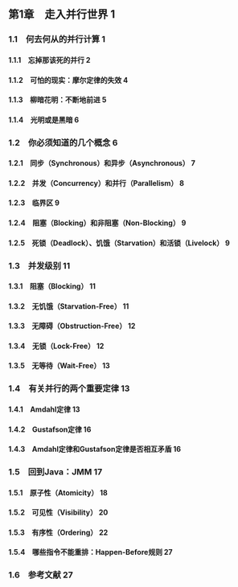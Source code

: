 ## 第1章　走入并行世界	1

### 1.1　何去何从的并行计算 1

#### 1.1.1　忘掉那该死的并行	2
#### 1.1.2　可怕的现实：摩尔定律的失效	4
#### 1.1.3　柳暗花明：不断地前进	5
#### 1.1.4　光明或是黑暗	6

### 1.2　你必须知道的几个概念	6

#### 1.2.1　同步（Synchronous）和异步（Asynchronous）	7
#### 1.2.2　并发（Concurrency）和并行（Parallelism）	8
#### 1.2.3　临界区	9
#### 1.2.4　阻塞（Blocking）和非阻塞（Non-Blocking）	9
#### 1.2.5　死锁（Deadlock）、饥饿（Starvation）和活锁（Livelock）	9

### 1.3　并发级别	11

#### 1.3.1　阻塞（Blocking）	11
#### 1.3.2　无饥饿（Starvation-Free）	11
#### 1.3.3　无障碍（Obstruction-Free）	12
#### 1.3.4　无锁（Lock-Free）	12
#### 1.3.5　无等待（Wait-Free）	13

### 1.4　有关并行的两个重要定律	13

#### 1.4.1　Amdahl定律	13
#### 1.4.2　Gustafson定律	16
#### 1.4.3　Amdahl定律和Gustafson定律是否相互矛盾	16

### 1.5　回到Java：JMM	17

#### 1.5.1　原子性（Atomicity）	18
#### 1.5.2　可见性（Visibility）	20
#### 1.5.3　有序性（Ordering）	22
#### 1.5.4　哪些指令不能重排：Happen-Before规则	27

### 1.6　参考文献	27